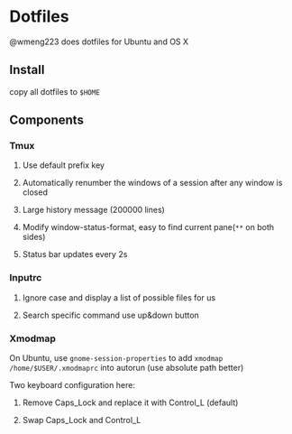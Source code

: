 # Dotfiles
@wmeng223 does dotfiles for Ubuntu and OS X

## Install
copy all dotfiles to `$HOME`

## Components

### Tmux

1. Use default prefix key

2. Automatically renumber the windows of a session after any window is closed

3. Large history message (200000 lines)

4. Modify window-status-format, easy to find current pane(`**` on both sides)

5. Status bar updates every 2s

### Inputrc

1. Ignore case and display a list of possible files for us

2. Search specific command use up&down button

### Xmodmap

On Ubuntu, use `gnome-session-properties` to add `xmodmap /home/$USER/.xmodmaprc` into autorun (use absolute path better)

Two keyboard configuration here:

1. Remove Caps_Lock and replace it with Control_L (default)

2. Swap Caps_Lock and Control_L 
